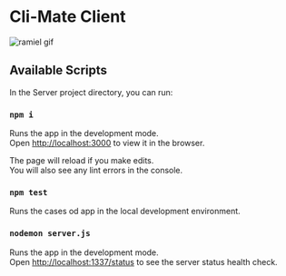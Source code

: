 # Cli-Mate Client
![ramiel gif](https://user-images.githubusercontent.com/6124495/86564737-1259b280-bf3d-11ea-93ea-8b5d6673b7af.gif)

## Available Scripts

In the Server project directory, you can run:

### `npm i`

Runs the app in the development mode.<br />
Open [http://localhost:3000](http://localhost:3000) to view it in the browser.

The page will reload if you make edits.<br />
You will also see any lint errors in the console.

### `npm test`

Runs the cases od  app in the local development environment.<br />

### `nodemon server.js`

Runs the app in the development mode.<br />
Open [http://localhost:1337/status](http://localhost:1337/status) to see the server status health check.<br />


